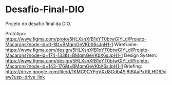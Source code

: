 # Desafio-Final-DIO
Projeto do desafio final da DIO.

Protótipo: https://www.figma.com/proto/5HLXsnXfB1xYT0btwGIYLd/Projeto-Macarons?node-id=0-1&t=BMqmGeVKbX6sJpH1-1
Wireframe: https://www.figma.com/design/5HLXsnXfB1xYT0btwGIYLd/Projeto-Macarons?node-id=174-133&t=BMqmGeVKbX6sJpH1-1
Design System: https://www.figma.com/design/5HLXsnXfB1xYT0btwGIYLd/Projeto-Macarons?node-id=143-176&t=BMqmGeVKbX6sJpH1-1
Briefing: https://drive.google.com/file/d/1KMC9CYFgVXxI8Gdb4Sj8t6AaPxf0LHO6/view?usp=drive_link
